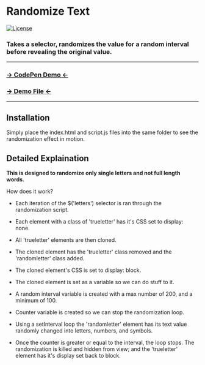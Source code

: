 # Randomize Text
 [![License](http://img.shields.io/badge/License-MIT-blue.svg)](http://opensource.org/licenses/MIT)

### Takes a selector, randomizes the value for a random interval before revealing the original value.

***

### [→ CodePen Demo ←](http://codepen.io/anon/pen/MYLOre)
### [→ Demo File ←](https://github.com/gst4158/randomized_text/blob/master/demo.html)
***

Installation
------------
Simply place the index.html and script.js files into the same folder to see the randomization effect in motion.


Detailed Explaination
-----------
**This is designed to randomize only single letters and not full length words.**

How does it work? 

* Each iteration of the $('letters') selector is ran through the randomization script.

* Each element with a class of 'trueletter' has it's CSS set to display: none.

* All 'trueletter' elements are then cloned.

* The cloned element has the 'trueletter' class removed and the 'randomletter' class added.

* The cloned element's CSS is set to display: block.

* The cloned element is set as a variable so we can do stuff to it.

* A random interval variable is created with a max number of 200, and a minimum of 100.

* Counter variable is created so we can stop the randomization loop.

* Using a setInterval loop the 'randomletter' element has its text value randomly changed into letters, numbers, and symbols.

* Once the counter is greater or equal to the interval, the loop stops. The randomization is killed and hidden from view; and the 'trueletter' element has it's display set back to block.

